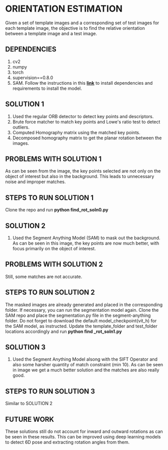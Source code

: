# ORIENTATION ESTIMATION
Given a set of template images and a corresponding set of test images for each template image, the objective is to find the relative orientation between a template image and a test image.

## DEPENDENCIES
1. cv2
2. numpy
3. torch
4. supervision==0.8.0
5. SAM. Follow the instructions in this [**link**](https://github.com/facebookresearch/segment-anything) to install dependencies and requirements to install the model.

## SOLUTION 1
1. Used the regular ORB detector to detect key points and descriptors.
2. Brute force matcher to match key points and Lowe's ratio test to detect outliers.
3. Computed Homography matrix using the matched key points.
4. Decomposed homography matrix to get the planar rotation between the images.

## PROBLEMS WITH SOLUTION 1
As can be seen from the image, the key points selected are not only on the object of interest but also in the background. This leads to unnecessary noise and improper matches.

## STEPS TO RUN SOLUTION 1
Clone the repo and run **python find_rot_soln0.py**

## SOLUTION 2  
1. Used the Segment Anything Model (SAM) to mask out the background.
As can be seen in this image, the key points are now much better, with focus primarily on the object of interest.

## PROBLEMS WITH SOLUTION 2
Still, some matches are not accurate.

## STEPS TO RUN SOLUTION 2
The masked images are already generated and placed in the corresponding folder. If necessary, you can run the segmentation model again. Clone the SAM repo and place the segmentation.py file in the segment-anything folder. Do not forget to download the
default model_checkpoint(vit_h) for the SAM model, as instructed. Update the template_folder and  test_folder locations accordingly and run **python find _rot_soln1.py** 

## SOLUTION 3
1. Used the Segment Anything Model alsong with the SIFT Operator and also some harsher quantity of match constraint (min 10).
As can be seen in image we get a much better solution and the matches are also really good.

## STEPS TO RUN SOLUTION 3
Similar to SOLUTION 2

## FUTURE WORK
These solutions still do not account for inward and outward rotations as can be seen in these results. 
This can be improved using deep learning models to detect 6D pose and extracting rotation angles from them.




